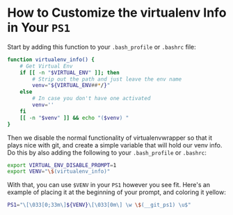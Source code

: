 # How to Customize the virtualenv Info in Your `PS1`

Start by adding this function to your `.bash_profile` or `.bashrc` file:

```sh
function virtualenv_info() {
    # Get Virtual Env
    if [[ -n "$VIRTUAL_ENV" ]]; then
        # Strip out the path and just leave the env name
        venv="${VIRTUAL_ENV##*/}"
    else
        # In case you don't have one activated
        venv=''
    fi
    [[ -n "$venv" ]] && echo "($venv) "
}
```

Then we disable the normal functionality of virtualenvwrapper so that it plays nice with git, and create a simple variable that will hold our venv info.
Do this by also adding the following to your `.bash_profile` or `.bashrc`:

```sh
export VIRTUAL_ENV_DISABLE_PROMPT=1
export VENV="\$(virtualenv_info)"
```

With that, you can use `$VENV` in your `PS1` however you see fit. Here's an example of placing it at the beginning of your prompt, and coloring it yellow:

```sh
PS1="\[\033[0;33m\]${VENV}\[\033[0m\] \w \$(__git_ps1) \u$"
```
